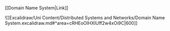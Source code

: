 [[Domain Name System|Link]]

![[Excalidraw/Uni Content/Distributed Systems and Networks/Domain Name System.excalidraw.md#^area=cRHEoOIHXIUff2w4xOi9C|600]]
